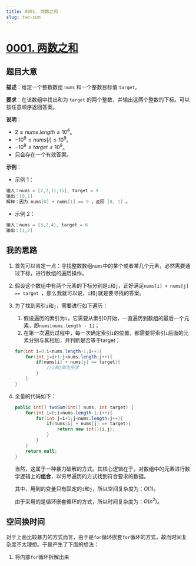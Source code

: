 ```yaml
---
title: 0001. 两数之和
slug: two-sum
---
```


# [0001. 两数之和](https://leetcode.cn/problems/two-sum/)

## 题目大意

**描述**：给定一个整数数组 `nums` 和一个整数目标值 `target`。

**要求**：在该数组中找出和为 `target` 的两个整数，并输出这两个整数的下标。可以按任意顺序返回答案。

**说明**：

- $2 \le nums.length \le 10^4$。
- $-10^9 \le nums[i] \le 10^9$。
- $-10^9 \le target \le 10^9$。
- 只会存在一个有效答案。

**示例**：

- 示例 1：

```java
输入：nums = [2,7,11,15], target = 9
输出：[0,1]
解释：因为 nums[0] + nums[1] == 9 ，返回 [0, 1] 。
```

- 示例 2：

```java
输入：nums = [3,2,4], target = 6
输出：[1,2]
```

## 我的思路

1. 首先可以肯定一点：寻找整数数组`nums`中的某个或者某几个元素，必然需要通过下标，进行数组的遍历操作。

2. 假设这个数组中有两个元素的下标分别是`i`和`j`，正好满足`nums[i] + nums[j] == target `，那么我就可以说，`i`和`j`就是要寻找的答案。

3. 为了找到索引`i`和`j`，需要进行如下遍历：

   1. 假设遍历的索引为`i`，它需要从索引0开始，一直遍历到数组的最后一个元素，即`nums[nums.length - 1]`；
   2. 在第一次遍历过程中，每一次确定索引`i`的位置，都需要将索引`i`后面的元素分别与其相加，并判断是否等于target；

   ```java
   for(int i=0;i<nums.length-1;i++){
       for(int j=i+1;j<nums.length;j++){
           if(nums[i] + nums[j] == target){
               //i和j即为所求
           }
       }
   }
   ```

4. 全量的代码如下：

   ```java
   public int[] twoSum(int[] nums, int target) {
       for(int i=0;i<nums.length-1;i++){
           for(int j=i+1;j<nums.length;j++){
               if(nums[i] + nums[j] == target){
                   return new int[]{i,j};
               }
           }
       }
       return null;
   }
   ```

   当然，这属于一种暴力破解的方式。其核心逻辑在于，对数组中的元素进行数学逻辑上的**组合**，以穷尽遍历的方式找到符合要求的数据。

   其中，用到的变量只有固定的`i`和`j`，所以空间复杂度为：$O(1)$。

   由于采用的是循环嵌套循环的方式，所以时间复杂度为：$O(n^2)$。

## 空间换时间

对于上面比较暴力的方式而言，由于是`for`循环嵌套`for`循环的方式，故而时间复杂度不太理想。于是产生了下面的想法：

1. 将内部`for`循环拆解出来